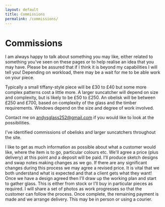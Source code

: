 ```yaml
---
layout: default
title: Commissions
permalink: /commissions/
---
```


# Commissions

I am always happy to talk about something you may like, either related to something you’ve seen on these pages or to help realise an idea that you may have. Please be assured that if I think it is beyond my capabilities I will tell you! Depending on workload, there may be a wait for me to be able work on your piece.

Typically a small tiffany-style piece will be £30 to £40 but some more complex patterns cost a little more. A larger suncatcher will depend on size and complexity, but is likely to be £50 to £250. An obelisk will be between £250 and £700, based on complexity of the glass and the timber requirements. Windows depend on the size and degree of work involved.

Contact me on [andysglass252@gmail.com](mailto:andysglass252@gmail.com) if you would like to look at the possibilities. 

I've identified commissions of obelisks and larger suncatchers throughout the site. 

I like to get as much information as possible about what a customer would like, where the item is to go, particular colours etc. We'll agree a price (plus delivery) at this point and a deposit will be paid. I'll produce sketch designs and swap notes making changes as we go. If there are any significant changes during this process we may agree a revised price. It is vital that we both understand what is expected and that a client gets what they want! Once we have a design agreed then I'll draw up the working plan and start to gather glass. This is either from stock or I'll buy in particular pieces as required. I will share a set of photos as work progresses so that the customer can follow the process. Once complete, the remaining payment is made and we arrange delivery. This may be in person or using a courier.




